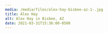 ```yaml
---
media: /media/files/alex-hay-bisbee-az-1-.jpg
title: Alex Hay
alt: Alex Hay in Bisbee, AZ
date: 2021-03-31T15:36:00-0500
---
```


